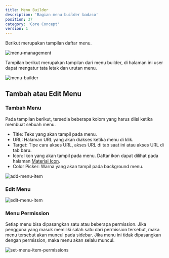 ```yaml
---
title: Menu Builder
description: 'Bagian menu builder badaso'
position: 37
category: 'Core Concept'
version: 1
---
```


Berikut merupakan tampilan daftar menu.

![menu-management](/core-concept/menu-builder/menu-management.png)

Tampilan berikut merupakan tampilan dari menu builder, di halaman ini user dapat mengatur tata letak dan urutan menu.

![menu-builder](/core-concept/menu-builder/menu-builder.png)

## Tambah atau Edit Menu

### Tambah Menu

Pada tampilan berikut, tersedia beberapa kolom yang harus diisi ketika membuat sebuah menu.

* Title: Teks yang akan tampil pada menu.
* URL: Halaman URL yang akan diakses ketika menu di klik.
* Target: Tipe cara akses URL, akses URL di tab saat ini atau akses URL di tab baru.
* Icon: Ikon yang akan tampil pada menu. Daftar ikon dapat dilihat pada halaman [Material Icon](https://material.io/resources/icons/?style=baseline).
* Color Picker: Warna yang akan tampil pada background menu.

![add-menu-item](/core-concept/menu-builder/add-menu-item.png)

### Edit Menu

![edit-menu-item](/core-concept/menu-builder/edit-menu-item.png)

### Menu Permission

Setiap menu bisa dipasangkan satu atau beberapa permission. Jika pengguna yang masuk memiliki salah satu dari permission tersebut, maka menu tersebut akan muncul pada sidebar. Jika menu ini tidak dipasangkan dengan permission, maka menu akan selalu muncul.

![set-menu-item-permissions](/core-concept/menu-builder/set-menu-item-permissions.png)
